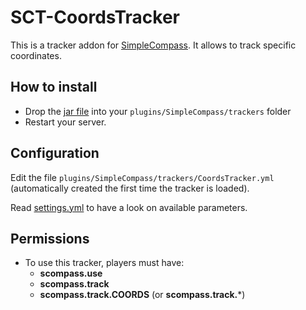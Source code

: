 # SCT-CoordsTracker

This is a tracker addon for [SimpleCompass](https://www.spigotmc.org/resources/simplecompass.63140/).
It allows to track specific coordinates.

## How to install

- Drop the [jar file](https://github.com/arboriginal/SCT-CoordsTracker/releases) into your `plugins/SimpleCompass/trackers` folder
- Restart your server.

## Configuration

Edit the file `plugins/SimpleCompass/trackers/CoordsTracker.yml` (automatically created the first time the tracker is loaded).

Read [settings.yml](https://github.com/arboriginal/SCT-CoordsTracker/blob/master/src/settings.yml) to have a look on available parameters.

## Permissions

- To use this tracker, players must have:
    - **scompass.use**
    - **scompass.track**
    - **scompass.track.COORDS** (or **scompass.track.***)
